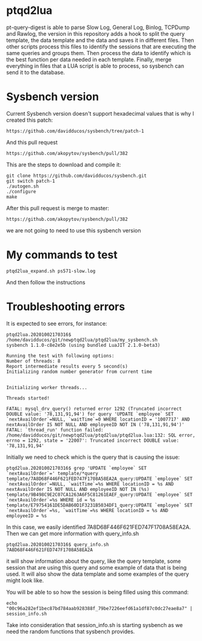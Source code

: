# ptqd2lua
pt-query-digest is able to parse Slow Log, General Log, Binlog, TCPDump and Rawlog, the version in this repository adds a hook to split the query template, the data template and the data and saves it in different files. Then other scripts process this files to identify the sessions that are executing the same queries and groups them. Then process the data to identify which is the best function per data needed in each template. Finally, merge everything in files that a LUA script is able to process, so sysbench can send it to the database.

# Sysbench version

Current Sysbench version doesn't support hexadecimal values that is why I created this patch:
```
https://github.com/davidducos/sysbench/tree/patch-1
```
And this pull request
```
https://github.com/akopytov/sysbench/pull/382
```
This are the steps to download and compile it:
```
git clone https://github.com/davidducos/sysbench.git
git switch patch-1
./autogen.sh
./configure
make
```

After this pull request is merge to master:
```
https://github.com/akopytov/sysbench/pull/382
```
we are not going to need to use this sysbench version

# My commands to test
```
ptqd2lua_expand.sh ps571-slow.log
```
And then follow the instructions


# Troubleshooting errors

It is expected to see errors, for instance: 
```
ptqd2lua.20201002170316$ /home/davidducos/git/newptqd2lua/ptqd2lua/my_sysbench.sh
sysbench 1.1.0-c8e2e5b (using bundled LuaJIT 2.1.0-beta3)

Running the test with following options:
Number of threads: 8
Report intermediate results every 5 second(s)
Initializing random number generator from current time


Initializing worker threads...

Threads started!

FATAL: mysql_drv_query() returned error 1292 (Truncated incorrect DOUBLE value: '78,131,91,94') for query 'UPDATE `employee` SET `nextAvailOrder`=NULL, `waitTime`=0 WHERE locationID = '1007717' AND nextAvailOrder IS NOT NULL AND employeeID NOT IN ('78,131,91,94')'
FATAL: `thread_run' function failed: /home/davidducos/git/newptqd2lua/ptqd2lua/ptqd2lua.lua:132: SQL error, errno = 1292, state = '22007': Truncated incorrect DOUBLE value: '78,131,91,94'
```
Initially we need to check which is the query that is causing the issue:
```
ptqd2lua.20201002170316$ grep 'UPDATE `employee` SET `nextAvailOrder`=' template/*query
template/7A8D68F446F621FED747F1708A58EA2A_query:UPDATE `employee` SET `nextAvailOrder`=NULL, `waitTime`=%s WHERE locationID = %s AND nextAvailOrder IS NOT NULL AND employeeID NOT IN (%s)
template/9B498C9E2C07CA1263A6F5C81261EAEF_query:UPDATE `employee` SET `nextAvailOrder`=%s WHERE id = %s
template/E79754161DE5DAB60D1F3231B5034DF1_query:UPDATE `employee` SET `nextAvailOrder`=%s, `waitTime`=%s WHERE locationID = %s AND employeeID = %s
```
In this case, we easily identified 7A8D68F446F621FED747F1708A58EA2A.
Then we can get more information with query_info.sh
```
ptqd2lua.20201002170316$ query_info.sh 7A8D68F446F621FED747F1708A58EA2A
```
it will show information about the query, like the query template, some session that are using this query and some example of data that is being used. It will also show the data template and some examples of the query might look like. 

You will be able to so how the session is being filled using this command:
```
echo "00c96a282ef1bec87bd784aab928388f_79be7226eefd61a1df87c0dc27eae8a7" | session_info.sh
```
Take into consideration that session_info.sh is starting sysbench as we need the random functions that sysbench provides.


